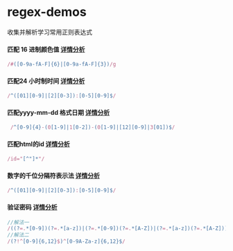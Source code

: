 # regex-demos
收集并解析学习常用正则表达式

#### 匹配 16 进制颜色值 [详情分析](demos/16.md)
```js
/#([0-9a-fA-F]{6}|[0-9a-fA-F]{3})/g
```
#### 匹配24 小时制时间 [详情分析](demos/24time.md)
```js
/^([01][0-9]|[2][0-3]):[0-5][0-9]$/
```
#### 匹配yyyy-mm-dd 格式日期 [详情分析](demos/date.md)
```js
 /^[0-9]{4}-(0[1-9]|1[0-2])-(0[1-9]|[12][0-9]|3[01])$/
```
#### 匹配html的id [详情分析](demos/id.md)
```js
/id="[^"]*"/
```
#### 数字的千位分隔符表示法 [详情分析](demos/num.md)
```js
/^([01][0-9]|[2][0-3]):[0-5][0-9]$/
```
#### 验证密码 [详情分析](demos/password.md)
```js
//解法一
/((?=.*[0-9])(?=.*[a-z])|(?=.*[0-9])(?=.*[A-Z])|(?=.*[a-z])(?=.*[A-Z]))^[0-9A-Za-z]{6,12}$/
//解法二
/(?!^[0-9]{6,12}$)^[0-9A-Za-z]{6,12}$/
```
